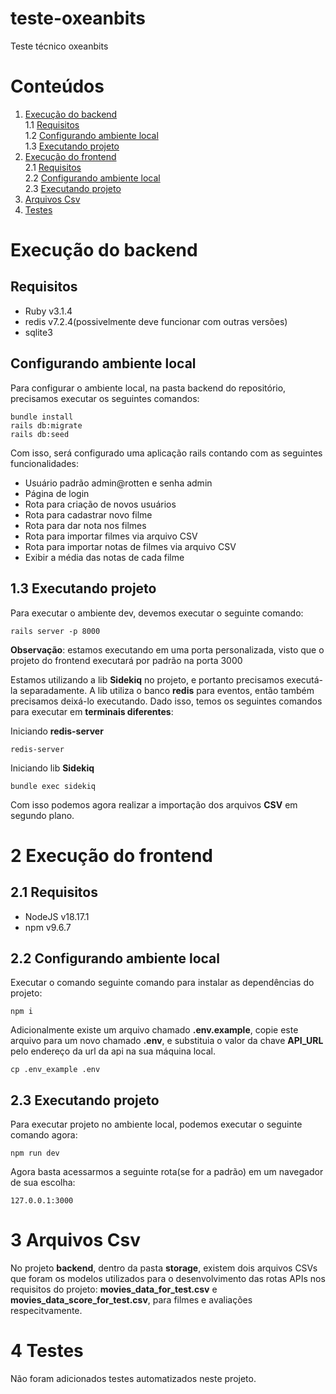 # teste-oxeanbits

Teste técnico oxeanbits

# Conteúdos

1. [Execução do backend](#Execução-do-backend)<br>
   1.1 [Requisitos](##Requisitos)<br>
   1.2 [Configurando ambiente local](##Configurando-ambiente-local)<br>
   1.3 [Executando projeto](##Executando-projeto)<br>
2. [Execução do frontend](#Execução-do-frontend)<br>
   2.1 [Requisitos](##Requisitos)<br>
   2.2 [Configurando ambiente local](##Configurando-ambiente-local)<br>
   2.3 [Executando projeto](##Executando-projeto)<br>
3. [Arquivos Csv](#Arquivos-Csv)<br>
4. [Testes](#Testes)<br>

# Execução do backend

## Requisitos

- Ruby v3.1.4
- redis v7.2.4(possivelmente deve funcionar com outras versões)
- sqlite3

## Configurando ambiente local

Para configurar o ambiente local, na pasta backend do repositório, precisamos executar os seguintes comandos:

```console
bundle install
rails db:migrate
rails db:seed
```

Com isso, será configurado uma aplicação rails contando com as seguintes funcionalidades:

- Usuário padrão admin@rotten e senha admin
- Página de login
- Rota para criação de novos usuários
- Rota para cadastrar novo filme
- Rota para dar nota nos filmes
- Rota para importar filmes via arquivo CSV
- Rota para importar notas de filmes via arquivo CSV
- Exibir a média das notas de cada filme

## 1.3 Executando projeto

Para executar o ambiente dev, devemos executar o seguinte comando:

```console
rails server -p 8000
```

**Observação**: estamos executando em uma porta personalizada, visto que o projeto do frontend executará por padrão na porta 3000

Estamos utilizando a lib **Sidekiq** no projeto, e portanto precisamos executá-la separadamente. A lib utiliza o banco **redis** para eventos, então também precisamos deixá-lo executando. Dado isso, temos os seguintes comandos para executar em **terminais diferentes**:

Iniciando **redis-server**

```console
redis-server
```

Iniciando lib **Sidekiq**

```console
bundle exec sidekiq
```

Com isso podemos agora realizar a importação dos arquivos **CSV** em segundo plano.

# 2 Execução do frontend

## 2.1 Requisitos

- NodeJS v18.17.1
- npm v9.6.7

## 2.2 Configurando ambiente local

Executar o comando seguinte comando para instalar as dependências do projeto:

```console
npm i
```

Adicionalmente existe um arquivo chamado **.env.example**, copie este arquivo para um novo chamado **.env**, e substituia o valor da chave **API_URL** pelo endereço da url da api na sua máquina local.

```console
cp .env_example .env
```

## 2.3 Executando projeto

Para executar projeto no ambiente local, podemos executar o seguinte comando agora:

```console
npm run dev
```

Agora basta acessarmos a seguinte rota(se for a padrão) em um navegador de sua escolha:

`127.0.0.1:3000`

# 3 Arquivos Csv

No projeto **backend**, dentro da pasta **storage**, existem dois arquivos CSVs que foram os modelos utilizados para o desenvolvimento das rotas APIs nos requisitos do projeto: **movies_data_for_test.csv** e **movies_data_score_for_test.csv**, para filmes e avaliações respecitvamente.

# 4 Testes

Não foram adicionados testes automatizados neste projeto.

